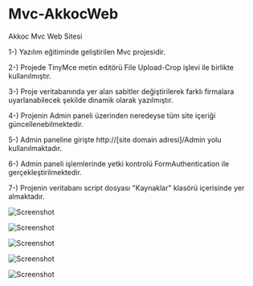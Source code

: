 # Mvc-AkkocWeb

Akkoc Mvc Web Sitesi

1-) Yazılım eğitiminde geliştirilen Mvc projesidir.

2-) Projede TinyMce metin editörü File Upload-Crop işlevi ile birlikte kullanılmıştır.

3-) Proje veritabanında yer alan sabitler değiştirilerek farklı firmalara uyarlanabilecek şekilde dinamik olarak yazılmıştır.

4-) Projenin Admin paneli üzerinden neredeyse tüm site içeriği güncellenebilmektedir.

5-) Admin paneline girişte http://[site domain adresi]/Admin yolu kullanılmaktadır.

6-) Admin paneli işlemlerinde yetki kontrolü FormAuthentication ile gerçekleştirilmektedir.

7-) Projenin veritabanı script dosyası "Kaynaklar" klasörü içerisinde yer almaktadır.


![Screenshot](http://www.ibrahimarac.com/gitimages/akkoc/akkoc-1.png)

![Screenshot](http://www.ibrahimarac.com/gitimages/akkoc/akkoc-2.png)

![Screenshot](http://www.ibrahimarac.com/gitimages/akkoc/akkoc-3.png)

![Screenshot](http://www.ibrahimarac.com/gitimages/akkoc/akkoc-4.png)

![Screenshot](http://www.ibrahimarac.com/gitimages/akkoc/akkoc-5.png)
